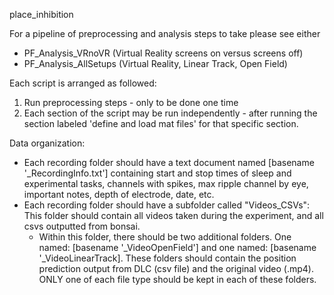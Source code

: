 place_inhibition

For a pipeline of preprocessing and analysis steps to take please see either
* PF_Analysis_VRnoVR      (Virtual Reality screens on versus screens off)
* PF_Analysis_AllSetups   (Virtual Reality, Linear Track, Open Field)

Each script is arranged as followed:
1) Run preprocessing steps - only to be done one time
2) Each section of the script may be run independently - after running the section labeled 'define and load mat files' for that specific section. 

Data organization:
* Each recording folder should have a text document named [basename '_RecordingInfo.txt'] containing start and stop times of sleep and experimental tasks, channels with spikes, max ripple channel by eye, important notes, depth of electrode, date, etc.
* Each recording folder should have a subfolder called "Videos_CSVs": This folder should contain all videos taken during the experiment, and all csvs outputted from bonsai.
  * Within this folder, there should be two additional folders. One named: [basename '_VideoOpenField'] and one named: [basename '_VideoLinearTrack]. These folders should contain the position prediction output from DLC (csv file) and the original video (.mp4). ONLY one of each file type should be kept in each of these folders.

		

